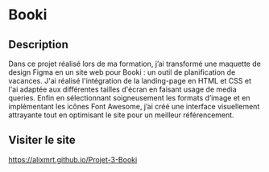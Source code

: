 # Booki
## Description
Dans ce projet réalisé lors de ma formation, j’ai transformé une maquette de design Figma en un site web pour Booki : un outil de planification de vacances. J'ai réalisé l'intégration de la landing-page en HTML et CSS et l'ai adaptée aux différentes tailles d'écran en faisant usage de media queries. Enfin en sélectionnant soigneusement les formats d’image et en implémentant les icônes Font Awesome, j’ai créé une interface visuellement attrayante tout en optimisant le site pour un meilleur référencement.
## Visiter le site
https://alixmrt.github.io/Projet-3-Booki





